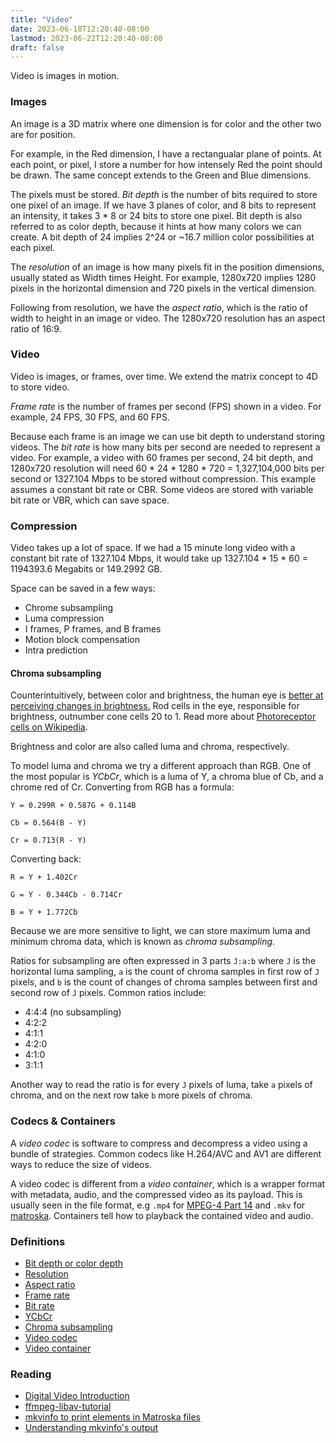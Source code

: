 ```yaml
---
title: "Video"
date: 2023-06-18T12:20:40-08:00
lastmod: 2023-06-22T12:20:40-08:00
draft: false
---
```


Video is images in motion.

### Images

An image is a 3D matrix where one dimension is for color and the other two are for position. 

For example, in the Red dimension, I have a rectangualar plane of points. At each point, or pixel, I store a number for how intensely Red the point should be drawn. The same concept extends to the Green and Blue dimensions.

The pixels must be stored. <dfn id='def-bit-depth'>Bit depth</dfn> is the number of bits required to store one pixel of an image. If we have 3 planes of color, and 8 bits to represent an intensity, it takes 3 * 8 or 24 bits to store one pixel. Bit depth is also referred to as color depth, because it hints at how many colors we can create. A bit depth of 24 implies 2^24 or ~16.7 million color possibilities at each pixel.

The <dfn id='def-resolution'>resolution</dfn> of an image is how many pixels fit in the position dimensions, usually stated as Width times Height. For example, 1280x720 implies 1280 pixels in the horizontal dimension and 720 pixels in the vertical dimension.

Following from resolution, we have the <dfn id='def-aspect-ratio'>aspect ratio</dfn>, which is the ratio of width to height in an image or video. The 1280x720 resolution has an aspect ratio of 16:9.

### Video

Video is images, or frames, over time. We extend the matrix concept to 4D to store video.

<dfn id='def-frame-rate'>Frame rate</dfn> is the number of frames per second (FPS) shown in a video. For example, 24 FPS, 30 FPS, and 60 FPS.

Because each frame is an image we can use bit depth to understand storing videos. The <dfn id='def-bit-rate'>bit rate</dfn> is how many bits per second are needed to represent a video. For example, a video with 60 frames per second, 24 bit depth, and 1280x720 resolution will need 60 * 24 * 1280 * 720 = 1,327,104,000 bits per second or 1327.104 Mbps to be stored without compression. This example assumes a constant bit rate or CBR. Some videos are stored with variable bit rate or VBR, which can save space.

### Compression

Video takes up a lot of space. If we had a 15 minute long video with a constant bit rate of 1327.104 Mbps, it would take up 1327.104 * 15 * 60 = 1194393.6 Megabits or 149.2992 GB.

Space can be saved in a few ways:
- Chrome subsampling
- Luma compression
- I frames, P frames, and B frames
- Motion block compensation
- Intra prediction


#### Chroma subsampling

Counterintuitively, between color and brightness, the human eye is [better at perceiving changes in brightness.](http://vanseodesign.com/web-design/color-luminance/) Rod cells in the eye, responsible for brightness, outnumber cone cells 20 to 1. Read more about [Photoreceptor cells on Wikipedia](https://en.wikipedia.org/wiki/Photoreceptor_cell).

Brightness and color are also called luma and chroma, respectively. 

To model luma and chroma we try a different approach than RGB. One of the most popular is <dfn id='def-YCbCr'>YCbCr</dfn>, which is a luma of Y, a chroma blue of Cb, and a chrome red of Cr. Converting from RGB has a formula:

```
Y = 0.299R + 0.587G + 0.114B

Cb = 0.564(B - Y)

Cr = 0.713(R - Y)
```

Converting back:

```
R = Y + 1.402Cr

G = Y - 0.344Cb - 0.714Cr

B = Y + 1.772Cb
```

Because we are more sensitive to light, we can store maximum luma and minimum chroma data, which is known as <dfn id='def-chroma-subsampling'>chroma subsampling</dfn>.

Ratios for subsampling are often expressed in 3 parts `J:a:b` where `J` is the horizontal luma sampling, `a` is the count of chroma samples in first row of `J` pixels, and `b` is the count of changes of chroma samples between first and second row of `J` pixels. Common ratios include:

- 4:4:4 (no subsampling)
- 4:2:2
- 4:1:1
- 4:2:0
- 4:1:0
- 3:1:1

Another way to read the ratio is for every `J` pixels of luma, take `a` pixels of chroma, and on the next row take `b` more pixels of chroma.

### Codecs & Containers

A <dfn id='def-video-codec'>video codec</dfn> is software to compress and decompress a video using a bundle of strategies. Common codecs like H.264/AVC and AV1 are different ways to reduce the size of videos.

A video codec is different from a <dfn id='def-video-container'>video container</dfn>, which is a wrapper format with metadata, audio, and the compressed video as its payload. This is usually seen in the file format, e.g `.mp4` for [MPEG-4 Part 14](https://en.wikipedia.org/wiki/MP4_file_format) and `.mkv` for [matroska](https://en.wikipedia.org/wiki/Matroska). Containers tell how to playback the contained video and audio.

### Definitions
- [Bit depth or color depth](#def-bit-depth)
- [Resolution](#def-resolution)
- [Aspect ratio](#def-aspect-ratio)
- [Frame rate](#def-frame-rate)
- [Bit rate](#def-bit-rate)
- [YCbCr](#def-YCbCr)
- [Chroma subsampling](#def-chroma-subsampling)
- [Video codec](#def-video-codec)
- [Video container](#def-video-container)


### Reading
- [Digital Video Introduction](https://github.com/leandromoreira/digital_video_introduction)
- [ffmpeg-libav-tutorial](https://github.com/leandromoreira/ffmpeg-libav-tutorial)
- [mkvinfo to print elements in Matroska files](https://mkvtoolnix.download/doc/mkvinfo.html)
- [Understanding mkvinfo's output](https://gitlab.com/mbunkus/mkvtoolnix/-/wikis/Understanding-mkvinfo's-output)
